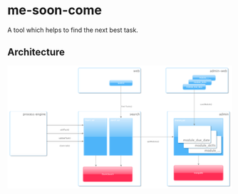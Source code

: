 # me-soon-come
A tool which helps to find the next best task.
## Architecture
![architecture](doc/me-soon-come.png)
